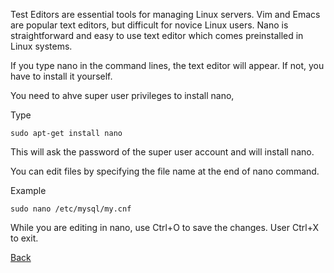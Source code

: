 Test Editors are essential tools for managing Linux servers. Vim and Emacs are popular text editors, but difficult for  novice Linux users. Nano is straightforward and easy to use text editor which comes preinstalled in Linux systems. 

If you type nano in the command lines, the text editor will appear. If not, you have to install it yourself.

You need to ahve super user privileges to install nano,

Type

`sudo apt-get install nano`

This will ask the password of the super user account and will install nano.

You can edit files by specifying the file name at the end of nano command.

Example

`sudo nano /etc/mysql/my.cnf`

While you are editing in nano, use Ctrl+O to save the changes. User Ctrl+X to exit.


[Back](https://github.com/hmislk/hmis/wiki)
